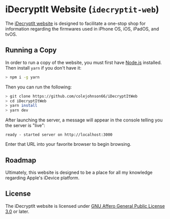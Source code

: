 # iDecryptIt Website (`idecryptit-web`)

The [iDecryptIt website](https://idecryptit.com/) is designed to facilitate a one-stop shop for information regarding the firmwares used in iPhone OS, iOS, iPadOS, and tvOS.

## Running a Copy

In order to run a copy of the website, you must first have [Node.js](https://nodejs.org/en/) installed.
Then install `yarn` if you don't have it:

```bash
> npm i -g yarn
```

Then you can run the following:

```bash
> git clone https://github.com/colejohnson66/iDecryptItWeb
> cd iDecryptItWeb
> yarn install
> yarn dev
```

After launching the server, a message will appear in the console telling you the server is "live":
```
ready - started server on http://localhost:3000
```
Enter that URL into your favorite browser to begin browsing.

## Roadmap

Ultimately, this website is designed to be a place for all my knowledge regarding Apple's iDevice platform.

## License

The iDecryptIt website is licensed under [GNU Affero General Public License 3.0](https://www.gnu.org/licenses/agpl-3.0.en.html) or later.
